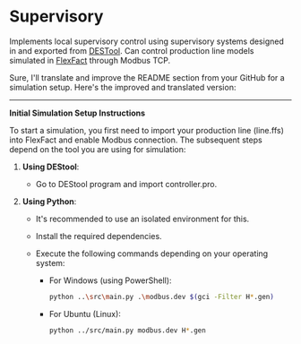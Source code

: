 # Supervisory

Implements local supervisory control using supervisory systems designed in and exported from [DESTool](https://fgdes.tf.fau.de/destool/index.html).
Can control production line models simulated in [FlexFact](https://www.fgdes.tf.fau.de/flexfact.html) through Modbus TCP.

Sure, I'll translate and improve the README section from your GitHub for a simulation setup. Here's the improved and translated version:

---

**Initial Simulation Setup Instructions**

To start a simulation, you first need to import your production line (line.ffs) into FlexFact and enable Modbus connection. The subsequent steps depend on the tool you are using for simulation:

1. **Using DEStool**: 
   - Go to DEStool program and import controller.pro.

2. **Using Python**: 
   - It's recommended to use an isolated environment for this.
   - Install the required dependencies.
   - Execute the following commands depending on your operating system:

      - For Windows (using PowerShell):
        ```bash
        python ..\src\main.py .\modbus.dev $(gci -Filter H*.gen)
        ```

      - For Ubuntu (Linux):
        ```bash
        python ../src/main.py modbus.dev H*.gen
        ```





